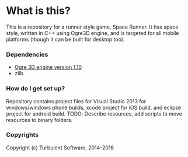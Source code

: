 # What is this? #

This is a repository for a runner style game, Space Runner. It has space style, written in C++ using Ogre3D engine, and is targeted for all mobile platforms (though it can be built for desktop too). 

### Dependencies ###

* [Ogre 3D engine version 1.10](https://bitbucket.org/sinbad/ogre)
* zlib

### How do I get set up? ###

Repository contains project files for Visual Studio 2013 for windows/windows phone builds, xcode project for iOS build, and eclipse project for android build. 
TODO: Describe resources, add scripts to move resources to binary folders.

### Copyrights ###

Copyright (c) Turbulent Software, 2014-2016